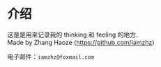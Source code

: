 # 介绍

这是是用来记录我的 thinking 和 feeling 的地方.  
Made by Zhang Haoze (https://github.com/iamzhz)  
  
电子邮件：`iamzhz@foxmail.com`